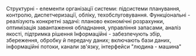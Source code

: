 Структурні - елементи організації системи: підсистеми планування, контролю, диспетчеризації, обліку, техобслуговування.
Функціональні - реалізують конкретні задачі: планово економічні розрахунки, оптимізація завантаження обладнання, управління запасами, аналіз якості, підтримка рішення
Інформаційні - забезпечують збір, збереження, обробку й передачу даних; включають бази даних, інформаційні потоки, канали зв'язку, інтерфейси "людина - машина"
